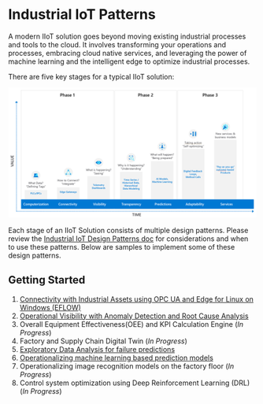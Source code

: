 # Industrial IoT Patterns

A modern IIoT solution goes beyond moving existing industrial processes and tools to the cloud. It involves transforming your operations and processes, embracing cloud native services, and leveraging the power of machine learning and the intelligent edge to optimize industrial processes.

There are five key stages for a typical IIoT solution:

![IIoT Maturity](images/iiot-maturity.png)

Each stage of an IIoT Solution consists of multiple design patterns. Please review the [Industrial IoT Design Patterns doc](TODO) for considerations and when to use these patterns. Below are samples to implement some of these design patterns.

## Getting Started

1. [Connectivity with Industrial Assets using OPC UA and Edge for Linux on Windows (EFLOW)](./1_Connectivity/README.md)
1. [Operational Visibility with Anomaly Detection and Root Cause Analysis](./2_OperationalVisibility/README.md)
1. Overall Equipment Effectiveness(OEE) and KPI Calculation Engine (*In Progress*)
1. Factory and Supply Chain Digital Twin (*In Progress*)
1. [Exploratory Data Analysis for failure predictions](./5_ExplorationDataAnalysis/README.md)
1. [Operationalizing machine learning based prediction models](./6_MachineLearningForIIoT/README.md)
1. Operationalizing image recognition models on the factory floor  (*In Progress*)
1. Control system optimization using Deep Reinforcement Learning (DRL)  (*In Progress*)
